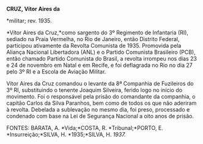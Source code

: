 **CRUZ, Vítor Aires da**

\*militar; rev. 1935.

*Vítor Aires da Cruz,*como sargento do 3º Regimento de Infantaria (RI),
sediado na Praia Vermelha, no Rio de Janeiro, então Distrito Federal,
participou ativamente da Revolta Comunista de 1935. Promovida pela
Aliança Nacional Libertadora (ANL) e o Partido Comunista Brasileiro
(PCB), então chamado Partido Comunista do Brasil, a revolta irrompeu nos
dias 23 e 24 de novembro em Natal e em Recife, e foi deflagrada no Rio
no dia 27 pelo 3º RI e a Escola de Aviação Militar.

Vítor Aires da Cruz comandou o levante da 8ª Companhia de Fuzileiros do
3º RI, substituindo o tenente Joaquim Silveira, ferido logo no início do
movimento. Foi o responsável pela prisão do comandante da companhia, o
capitão Carlos da Silva Paranhos, bem como de todos os que não aderiram
à revolta. Debelada a sublevação no mesmo dia, foi preso, processado e
condenado com base na Lei de Segurança Nacional a oito anos de prisão.

FONTES: BARATA, A. *Vida;*COSTA, R. *Tribunal;*PORTO, E.
*Insurreição;*SILVA, H. *1935;*SILVA, H. *1937.*

 
